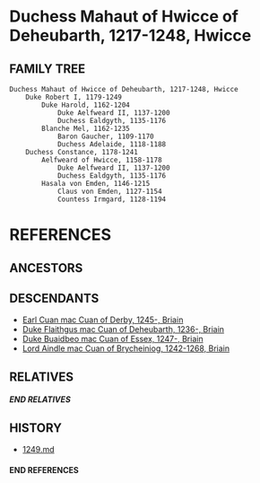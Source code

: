# Duchess Mahaut of Hwicce of Deheubarth, 1217-1248, Hwicce

## FAMILY TREE 
```
Duchess Mahaut of Hwicce of Deheubarth, 1217-1248, Hwicce
	Duke Robert I, 1179-1249	
		Duke Harold, 1162-1204
			Duke Aelfweard II, 1137-1200
			Duchess Ealdgyth, 1135-1176
		Blanche Mel, 1162-1235
			Baron Gaucher, 1109-1170
			Duchess Adelaide, 1118-1188
	Duchess Constance, 1178-1241
		Aelfweard of Hwicce, 1158-1178
			Duke Aelfweard II, 1137-1200
			Duchess Ealdgyth, 1135-1176
		Hasala von Emden, 1146-1215
			Claus von Emden, 1127-1154
			Countess Irmgard, 1128-1194
```


# REFERENCES

## ANCESTORS

## DESCENDANTS
* [Earl Cuan mac Cuan of Derby, 1245-, Briain](cuan_mac_cuan_1245.md)
* [Duke Flaithgus mac Cuan of Deheubarth, 1236-, Briain](flaithgus_mac_cuan_1236.md)
* [Duke Buaidbeo mac Cuan of Essex, 1247-, Briain](buaidbeo_mac_cuan_1247.md)
* [Lord Aindle mac Cuan of Brycheiniog, 1242-1268, Briain](aindle_mac_cuan_1242.md)

## RELATIVES

##### END RELATIVES 
## HISTORY
* [1249.md](../h/1249.md)

#### END REFERENCES
